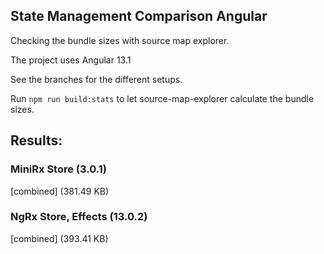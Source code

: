 ## State Management Comparison Angular

Checking the bundle sizes with source map explorer.

The project uses Angular 13.1

See the branches for the different setups.

Run `npm run build:stats` to let source-map-explorer calculate the bundle sizes.

## Results:

### MiniRx Store (3.0.1)
[combined] (381.49 KB)

### NgRx Store, Effects (13.0.2)
[combined] (393.41 KB)
